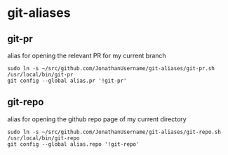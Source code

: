 # git-aliases

## git-pr
alias for opening the relevant PR for my current branch

```
sudo ln -s ~/src/github.com/JonathanUsername/git-aliases/git-pr.sh /usr/local/bin/git-pr
git config --global alias.pr '!git-pr'
```


## git-repo
alias for opening the github repo page of my current directory
```
sudo ln -s ~/src/github.com/JonathanUsername/git-aliases/git-repo.sh /usr/local/bin/git-repo
git config --global alias.repo '!git-repo'
```
